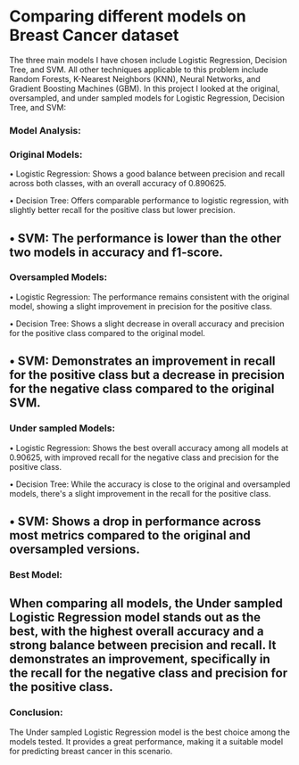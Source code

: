 # **Comparing different models on Breast Cancer dataset**
The three main models I have chosen include Logistic Regression, Decision Tree, and SVM. All other techniques applicable to this problem include Random Forests, K-Nearest Neighbors (KNN), Neural Networks, and Gradient Boosting Machines (GBM). In this project I looked at the original, oversampled, and under sampled models for Logistic Regression, Decision Tree, and SVM: 

### **Model Analysis:**


### Original Models:

•	Logistic Regression: Shows a good balance between precision and recall across both classes, with an overall accuracy of 0.890625.

•	Decision Tree: Offers comparable performance to logistic regression, with slightly better recall for the positive class but lower precision.

•	SVM: The performance is lower than the other two models in accuracy and f1-score.
 ---
 
### Oversampled Models:

•	Logistic Regression: The performance remains consistent with the original model, showing a slight improvement in precision for the positive class.

•	Decision Tree: Shows a slight decrease in overall accuracy and precision for the positive class compared to the original model.

•	SVM: Demonstrates an improvement in recall for the positive class but a decrease in precision for the negative class compared to the original SVM.
---

### Under sampled Models:

•	Logistic Regression: Shows the best overall accuracy among all models at 0.90625, with improved recall for the negative class and precision for the positive class.

•	Decision Tree: While the accuracy is close to the original and oversampled models, there's a slight improvement in the recall for the positive class.

•	SVM: Shows a drop in performance across most metrics compared to the original and oversampled versions.
---

### Best Model:

When comparing all models, the Under sampled Logistic Regression model stands out as the best, with the highest overall accuracy and a strong balance between precision and recall. It demonstrates an improvement, specifically in the recall for the negative class and precision for the positive class.
---

### Conclusion:

The Under sampled Logistic Regression model is the best choice among the models tested. It provides a great performance, making it a suitable model for predicting breast cancer in this scenario. 
